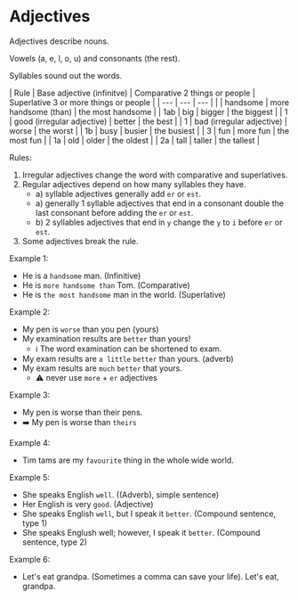 # Adjectives

Adjectives describe nouns.

Vowels (a, e, l, o, u) and consonants (the rest).

Syllables sound out the words.

| Rule | Base adjective (infinitve) | Comparative 2 things or people | Superlative 3 or more things or people |
| --- | --- |  --- |
| | handsome | more handsome (than) | the most handsome |
| 1ab | big | bigger | the biggest |
| 1 | good (irregular adjective) | better | the best |
| 1 | bad (irregular adjective) | worse | the worst |
| 1b | busy | busier | the busiest |
| 3 | fun | more fun | the most fun |
| 1a | old | older | the oldest |
| 2a | tall | taller | the tallest |

Rules:

1. Irregular adjectives change the word with comparative and superlatives.
2. Regular adjectives depend on how many syllables they have.
   - a) syllable adjectives generally add `er` or `est`.
   - a) generally 1 syllable adjectives that end in a consonant double the last consonant before adding the `er` or `est`.
   - b) 2 syllables adjectives that end in `y` change the `y` to `i` before `er` or `est`.
3. Some adjectives break the rule.

Example 1:

- He is a `handsome` man. (Infinitive)
- He is `more handsome than` Tom. (Comparative)
- He is `the most handsome` man in the world. (Superlative)

Example 2:

- My pen is `worse` than you pen (yours)
- My examination results are `better` than yours!
  - :information_source: The word examination can be shortened to exam.
- My exam results are `a little` `better` than yours. (adverb)  
- My exam results are `much` `better` that yours.
  - :warning: never use `more` + `er` adjectives

Example 3:

- My pen is worse than their pens.
- :arrow_right: My pen is worse than `theirs`

Example 4:

- Tim tams are my `favourite` thing in the whole wide world.

Example 5:

- She speaks English `well`. ((Adverb), simple sentence)
- Her English is very `good`. (Adjective)
- She speaks English `well`, but I speak it `better`. (Compound sentence, type 1)
- She speaks Englush well; however, I speak it `better`. (Compound sentence, type 2)

Example 6:

- Let's eat grandpa. (Sometimes a comma can save your life). Let's eat, grandpa.
